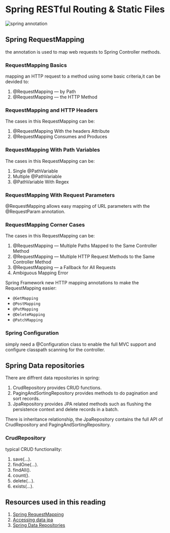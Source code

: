 # Spring RESTful Routing & Static Files

![spring annotation](https://2.bp.blogspot.com/-nhCHX8VGHF0/XLG6wSMv0RI/AAAAAAAANvE/rFJ9Ve7xJfU8k-xsWaaS9s8b7n2-Y45YACLcBGAs/s400/10%2BEssential%2BSpring%2BMVC%2BAnnotations%2BJava%2Bdevelopers%2Bshould%2Bknow.png)

## Spring RequestMapping

the annotation is used to map web requests to Spring Controller methods.

### RequestMapping Basics

mapping an HTTP request to a method using some basic criteria,it can be devided to:

1. @RequestMapping — by Path
2. @RequestMapping — the HTTP Method

### RequestMapping and HTTP Headers

The cases in this RequestMapping can be:

1. @RequestMapping With the headers Attribute
2. @RequestMapping Consumes and Produces

### RequestMapping With Path Variables

The cases in this RequestMapping can be:

1. Single @PathVariable
2. Multiple @PathVariable
3. @PathVariable With Regex

### RequestMapping With Request Parameters

@RequestMapping allows easy mapping of URL parameters with the @RequestParam annotation.

### RequestMapping Corner Cases

The cases in this RequestMapping can be:

1. @RequestMapping — Multiple Paths Mapped to the Same Controller Method
2. @RequestMapping — Multiple HTTP Request Methods to the Same Controller Method
3. @RequestMapping — a Fallback for All Requests
4. Ambiguous Mapping Error

Spring Framework new HTTP mapping annotations to make the RequestMapping easier:

* `@GetMapping`
* `@PostMapping`
* `@PutMapping`
* `@DeleteMapping`
* `@PatchMapping`

### Spring Configuration

simply need a @Configuration class to enable the full MVC support and configure classpath scanning for the controller.

## Spring Data repositories

There are diffrent data repositories in spring:

1. CrudRepository provides CRUD functions.
2. PagingAndSortingRepository provides methods to do pagination and sort records.
3. JpaRepository provides JPA related methods such as flushing the persistence context and delete records in a batch.

There is inheritance relationship, the JpaRepository contains the full API of CrudRepository and PagingAndSortingRepository.

### CrudRepository

typical CRUD functionality:

1. save(…).
2. findOne(…).
3. findAll().
4. count().
5. delete(…).
6. exists(…).

## Resources used in this reading

1. [Spring RequestMapping](https://www.baeldung.com/spring-requestmapping)
2. [Accessing data jpa](https://spring.io/guides/gs/accessing-data-jpa/)
3. [Spring Data Repositories](https://www.baeldung.com/spring-data-repositories)